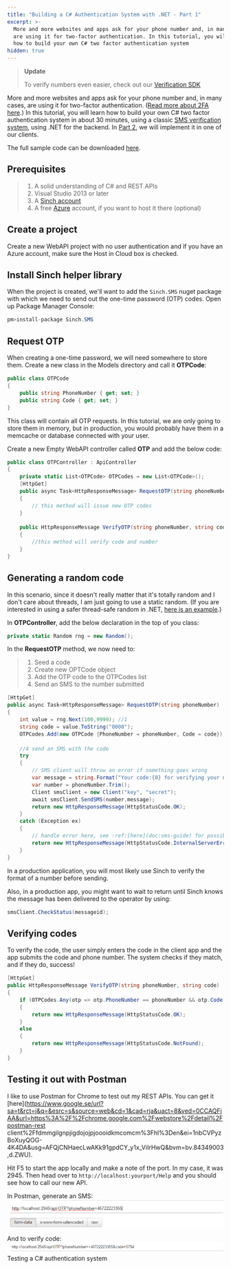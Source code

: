 ```yaml
---
title: "Building a C# Authentication System with .NET - Part 1"
excerpt: >-
  More and more websites and apps ask for your phone number and, in many cases,
  are using it for two-factor authentication. In this tutorial, you will learn
  how to build your own C# two factor authentication system
hidden: true
---
```


> **Update**
>
> To verify numbers even easier, check out our [Verification SDK](https://www.sinch.com/products/verification/sms/)

More and more websites and apps ask for your phone number and, in many cases, are using it for two-factor authentication. ([Read more about 2FA here](https://www.sinch.com/opinion/what-is-two-factor-authentication/).) In this tutorial, you will learn how to build your own C# two factor authentication system in about 30 minutes, using a classic [SMS verification system](doc:verification-ios-sms-verification), using .NET for the backend. In [Part 2](doc:building-an-ios-client-for-number-verification-part-2), we will implement it in one of our clients.

The full sample code can be downloaded [here](https://github.com/sinch/net-two-factor-auth).

## Prerequisites

> 1.  A solid understanding of C\# and REST APIs
> 2.  Visual Studio 2013 or later
> 3.  A [Sinch account](https://portal.sinch.com/#/signup)
> 4.  A free [Azure](http://azure.com) account, if you want to host it there (optional)

## Create a project

Create a new WebAPI project with no user authentication and if you have an Azure account, make sure the Host in Cloud box is checked.

## Install Sinch helper library

When the project is created, we'll want to add the `Sinch.SMS` nuget package with which we need to send out the one-time password (OTP) codes. Open up Package Manager Console:

```csharp
pm>install-package Sinch.SMS
```

## Request OTP

When creating a one-time password, we will need somewhere to store them. Create a new class in the Models directory and call it **OTPCode**:

```csharp
public class OTPCode
{
    public string PhoneNumber { get; set; }
    public string Code { get; set; }
}
```

This class will contain all OTP requests. In this tutorial, we are only going to store them in memory, but in production, you would probably have them in a memcache or database connected with your user.

Create a new Empty WebAPI controller called **OTP** and add the below code:

```csharp
public class OTPController : ApiController
{
    private static List<OTPCode> OTPCodes = new List<OTPCode>();
    [HttpGet]
    public async Task<HttpResponseMessage> RequestOTP(string phoneNumber)
    {
        // this method will issue new OTP codes
    }

    public HttpResponseMessage VerifyOTP(string phoneNumber, string code)
    {
        //this method will verify code and number
    }
}
```

## Generating a random code

In this scenario, since it doesn't really matter that it's totally random and I don't care about threads, I am just going to use a static random. (If you are interested in using a safer thread-safe random in .NET, [here is an example](http://csharpindepth.com/Articles/Chapter12/Random.aspx).)

In **OTPController**, add the below declaration in the top of you class:

```csharp
private static Random rng = new Random();
```

In the **RequestOTP** method, we now need to:

> 1.  Seed a code
> 2.  Create new OPTCode object
> 3.  Add the OTP code to the OTPCodes list
> 4.  Send an SMS to the number submitted

```csharp
[HttpGet]
public async Task<HttpResponseMessage> RequestOTP(string phoneNumber)
{
    int value = rng.Next(100,9999); //1
    string code = value.ToString("0000");
    OTPCodes.Add(new OTPCode {PhoneNumber = phoneNumber, Code = code});//2 and 3

    //4 send an SMS with the code
    try
    {
        // SMS client will throw an error if something goes wrong
        var message = string.Format("Your code:{0} for verifying your number with me", code);
        var number = phoneNumber.Trim();
        Client smsClient = new Client("key", "secret");
        await smsClient.SendSMS(number,message);
        return new HttpResponseMessage(HttpStatusCode.OK);
    }
    catch (Exception ex)
    {
        // handle error here, see :ref:[here](doc:sms-guide) for possible errors
        return new HttpResponseMessage(HttpStatusCode.InternalServerError);
    }
}
```

In a production application, you will most likely use Sinch to verify the format of a number before sending.

Also, in a production app, you might want to wait to return until Sinch knows the message has been delivered to the operator by using:

```csharp
smsClient.CheckStatus(messageid);
```

## Verifying codes

To verify the code, the user simply enters the code in the client app and the app submits the code and phone number. The system checks if they match, and if they do, success\!

```csharp
[HttpGet]
public HttpResponseMessage VerifyOTP(string phoneNumber, string code)
{
    if (OTPCodes.Any(otp => otp.PhoneNumber == phoneNumber && otp.Code == code))
    {
        return new HttpResponseMessage(HttpStatusCode.OK);
    }
    else
    {
        return new HttpResponseMessage(HttpStatusCode.NotFound);
    }
}
```

## Testing it out with Postman

I like to use Postman for Chrome to test out my REST APIs. You can get it [here](https://www.google.se/url?sa=t&rct=j&q=&esrc=s&source=web&cd=1&cad=rja&uact=8&ved=0CCAQFjAA&url=https%3A%2F%2Fchrome.google.com%2Fwebstore%2Fdetail%2Fpostman-rest client%2Ffdmmgilgnpjigdojojpjoooidkmcomcm%3Fhl%3Den&ei=1nbCVPyzBoXuyQOG-4K4DA&usg=AFQjCNHaecLwAKk91gpdCY_y1x_ViIrHwQ&bvm=bv.84349003,d.ZWU).

Hit F5 to start the app locally and make a note of the port. In my case, it was 2945. Then head over to `http://localhost:yourport/Help` and you should see how to call our new API.

In Postman, generate an SMS:
![postman_generate.png](images\012ac31-postman_generate.png)

And to verify code:
![postman_verify.png](images\c045b11-postman_verify.png)
Testing a C# authentication system
